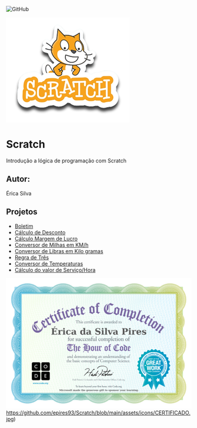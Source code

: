 ![GitHub](https://img.shields.io/github/license/epires93/Scratch?style=flat-square)

![Scratch](https://github.com/epires93/Scratch/blob/main/assets/icons/scratch.png?raw=true)

# Scratch
Introdução a lógica de programação com Scratch
## Autor:
Érica Silva


## Projetos
- [Boletim](https://scratch.mit.edu/projects/881964838/)
- [Cálculo de Desconto](https://scratch.mit.edu/projects/883236486/)
- [Cálculo Margem de Lucro](https://scratch.mit.edu/projects/884626987/)
- [Conversor de Milhas em KM/h](https://scratch.mit.edu/projects/884618787/)
- [Conversor de Libras em Kilo gramas](https://scratch.mit.edu/projects/884624772/)
- [Regra de Três](https://scratch.mit.edu/projects/884624772/)
- [Conversor de Temperaturas](https://scratch.mit.edu/projects/884857800/editor/)
- [Cálculo do valor de Serviço/Hora](https://scratch.mit.edu/projects/885213736/)
  

![HORA DO CÓDIGO](https://github.com/epires93/Scratch/blob/main/assets/icons/CERTIFICADO.jpg)https://github.com/epires93/Scratch/blob/main/assets/icons/CERTIFICADO.jpg)
